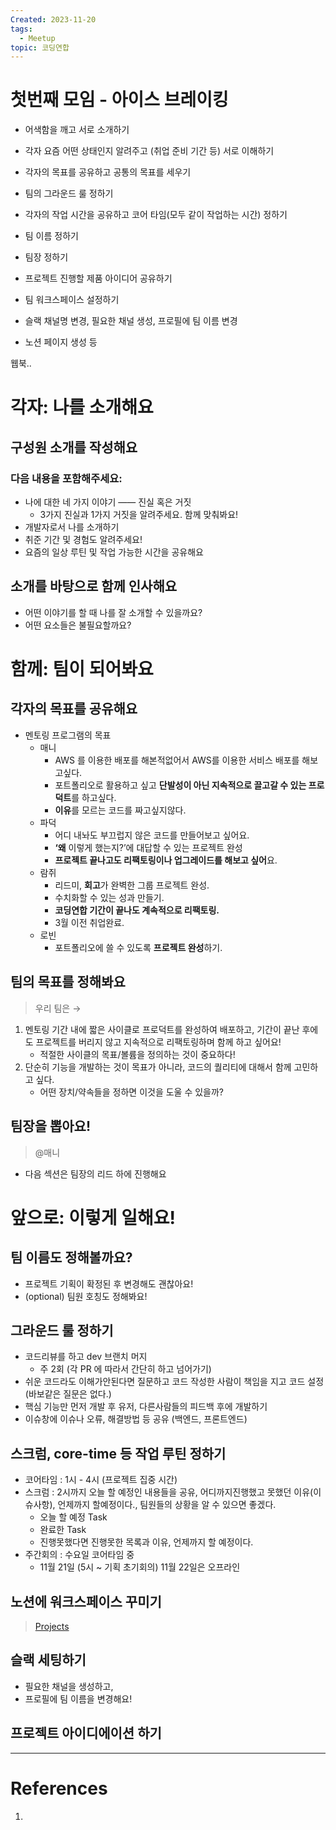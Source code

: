 ```yaml
---
Created: 2023-11-20
tags:
  - Meetup
topic: 코딩연합
---
```

# 첫번째 모임 - 아이스 브레이킹
- 어색함을 깨고 서로 소개하기
- 각자 요즘 어떤 상태인지 알려주고 (취업 준비 기간 등) 서로 이해하기
- 각자의 목표를 공유하고 공통의 목표를 세우기
- 팀의 그라운드 룰 정하기
- 각자의 작업 시간을 공유하고 코어 타임(모두 같이 작업하는 시간) 정하기

- 팀 이름 정하기
- 팀장 정하기
- 프로젝트 진행할 제품 아이디어 공유하기
- 팀 워크스페이스 설정하기

- 슬랙 채널명 변경, 필요한 채널 생성, 프로필에 팀 이름 변경
- 노션 페이지 생성 등



웹북..


# 각자: 나를 소개해요

## 구성원 소개를 작성해요

### 다음 내용을 포함해주세요:
- 나에 대한 네 가지 이야기 —— 진실 혹은 거짓
    - 3가지 진실과 1가지 거짓을 알려주세요. 함께 맞춰봐요!
- 개발자로서 나를 소개하기
- 취준 기간 및 경험도 알려주세요!
- 요즘의 일상 루틴 및 작업 가능한 시간을 공유해요

## 소개를 바탕으로 함께 인사해요
- 어떤 이야기를 할 때 나를 잘 소개할 수 있을까요?
- 어떤 요소들은 불필요할까요?

# 함께: 팀이 되어봐요

## 각자의 목표를 공유해요
- 멘토링 프로그램의 목표
    - 매니
        - AWS 를 이용한 배포를 해본적없어서 AWS를 이용한 서비스 배포를 해보고싶다.
        - 포트폴리오로 활용하고 싶고 **단발성이 아닌 지속적으로 끌고갈 수 있는 프로덕트**를 하고싶다.
        - **이유**를 모르는 코드를 짜고싶지않다.
    - 파덕
        - 어디 내놔도 부끄럽지 않은 코드를 만들어보고 싶어요.
        - **‘왜** 이렇게 했는지?’에 대답할 수 있는 프로젝트 완성
        - **프로젝트 끝나고도 리팩토링이나 업그레이드를 해보고 싶어**요.
    - 람쥐
        - 리드미, **회고**가 완벽한 그룹 프로젝트 완성.
        - 수치화할 수 있는 성과 만들기.
        - **코딩연합 기간이 끝나도 계속적으로 리팩토링.**
        - 3월 이전 취업완료.
    - 로빈
        - 포트폴리오에 쓸 수 있도록 **프로젝트 완성**하기.

## 팀의 목표를 정해봐요

> 우리 팀은 →
1. 멘토링 기간 내에 짧은 사이클로 프로덕트를 완성하여 배포하고, 기간이 끝난 후에도 프로젝트를 버리지 않고 지속적으로 리팩토링하며 함께 하고 싶어요!
    - 적절한 사이클의 목표/볼륨을 정의하는 것이 중요하다!
2. 단순히 기능을 개발하는 것이 목표가 아니라, 코드의 퀄리티에 대해서 함께 고민하고 싶다.
    - 어떤 장치/약속들을 정하면 이것을 도울 수 있을까?

## 팀장을 뽑아요!
> @매니
- 다음 섹션은 팀장의 리드 하에 진행해요

# 앞으로: 이렇게 일해요!

## 팀 이름도 정해볼까요?
- 프로젝트 기획이 확정된 후 변경해도 괜찮아요!
- (optional) 팀원 호칭도 정해봐요!

## 그라운드 룰 정하기
- 코드리뷰를 하고 dev 브랜치 머지
    - 주 2회 (각 PR 에 따라서 간단히 하고 넘어가기)
- 쉬운 코드라도 이해가안된다면 질문하고 코드 작성한 사람이 책임을 지고 코드 설정 (바보같은 질문은 없다.)
- 핵심 기능만 먼저 개발 후 유저, 다른사람들의 피드백 후에 개발하기
- 이슈창에 이슈나 오류, 해결방법 등 공유 (백엔드, 프론트엔드)

## 스크럼, core-time 등 작업 루틴 정하기
- 코어타임 : 1시 - 4시 (프로젝트 집중 시간)
- 스크럼 : 2시까지 오늘 할 예정인 내용들을 공유, 어디까지진행했고 못했던 이유(이슈사항), 언제까지 할예정이다., 팀원들의 상황을 알 수 있으면 좋겠다.
    - 오늘 할 예정 Task
    - 완료한 Task
    - 진행못했다면 진행못한 목록과 이유, 언제까지 할 예정이다.
- 주간회의 : 수요일 코어타임 중
    - 11월 21일 (5시 ~ 기획 초기회의) 11월 22일은 오프라인

## 노션에 워크스페이스 꾸미기
> [Projects](https://www.notion.so/Projects-e9d12e855f544d46bd9fc646d732e4fc?pvs=21)

## 슬랙 세팅하기
- 필요한 채널을 생성하고,
- 프로필에 팀 이름을 변경해요!

## 프로젝트 아이디에이션 하기


---
# References
1. 